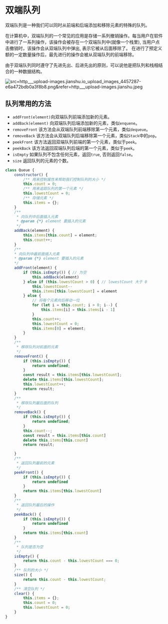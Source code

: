 # 双端队列

双端队列是一种我们可以同时从前端和后端添加和移除元素的特殊的队列。

在计算机中，双端队列的一个常见的应用是存储一系列撤销操作。每当用户在软件中进行了一系列操作，该操作会被存在一个双端队列中(就像一个栈里), 当用户点击撤销时，该操作会从双端队列中弹出, 表示它被从后面移除了。
在进行了预定义额的一定数量操作后，最先进行的操作会被从双端队列的前端移除。

由于双端队列同时遵守了先进先出、后进先出的原则，可以说他是把队列和栈相结合的一种数据结构。

![src=http___upload-images.jianshu.io_upload_images_4457287-e6a472bdb0a3f8b8.png&refer=http___upload-images.jianshu.jpeg](https://p9-juejin.byteimg.com/tos-cn-i-k3u1fbpfcp/83a321e74c0f4aa88c6de0048890c127~tplv-k3u1fbpfcp-watermark.image)

## 队列常用的方法

* `addFront(element)`向双端队列前端添加新的元素。
* `addBack(element)` 向双端队列后端添加新的元素，类似`enquene`。
* `removeFront` 该方法会从双端队列前端移除第一个元素，类似`dequeue`。
* `removeBack` 该方法会从双端队列后端移除第一个元素，类似`Stack`中的`pop`。
* `peekFront` 该方法返回双端队列前端的第一个元素，类似于`peek`。
* `peekBack` 该方法返回双端队列后端的第一个元素，类似于`peek`。
* `isEmpty` 如果队列不包含任何元素，返回`true`, 否则返回`false`。
* `size` 返回队列的元素的个数。

```js
class Queue {
    constructor() {
        /** 用来控制属性来帮助我们控制队列的大小 */
        this.count = 0;
        /** 用来追踪队列的第一个元素 */
        this.lowestCount = 0;
        /** 存储元素 */
        this.items = {};
    }
    /**
     * 向队列中后面插入元素
     * @param {*} element 要插入的元素
     */
    addBack(element) {
        this.items[this.count] = element;
        this.count++;
    }
    /**
    * 向队列中最前面插入元素
    * @param {*} element 要插入的元素
    */
    addFront(element) {
        if (this.isEmpty()) { // 为空
            this.addBack(element)
        } else if (this.lowestCount > 0) { // lowestCount 大于 0
            this.lowestCount--
            this.items[this.lowestCount] = element
        } else {
            // 将每个元素向后移动一位
            for (let i = this.count; i > 0; i--) {
                this.items[i] = this.items[i - 1]
            }
            this.count++;
            this.lowestCount = 0;
            this.items[0] = element;
        }
    }
    /**
     * 移除队列对前面的元素
     */
    removeFront() {
        if (this.isEmpty()) {
            return undefined;
        }
        const result = this.items[this.lowestCount];
        delete this.items[this.lowestCount];
        this.lowestCount++;
        return result;
    }
    /**
     * 移除队列最后面的队列
     */
    removeBack() {
        if (this.isEmpty()) {
            return undefined;
        }
        this.count--;
        const result = this.items[this.count]
        delete this.items[this.count]
        return result;

    }
    /**
     * 返回队列最前的元素
     */
    peekFront() {
        if (this.isEmpty()) {
            return undefined
        }
        return this.items[this.lowestCount]
    }
    /**
     * 返回队列最后的操作
     */
    peekBack() {
        if (this.isEmpty()) {
            return undefined
        }
        return this.items[this.count]
    }
    /**
     * 队列是否为空
     */
    isEmpty() {
        return this.count - this.lowestCount === 0;
    }
    /** 队列的大小 */
    size() {
        return this.count - this.lowestCount;
    }
    /** 清空队列 */
    clear() {
        this.items = {};
        this.count = 0;
        this.lowestCount = 0;
    }
}
```
